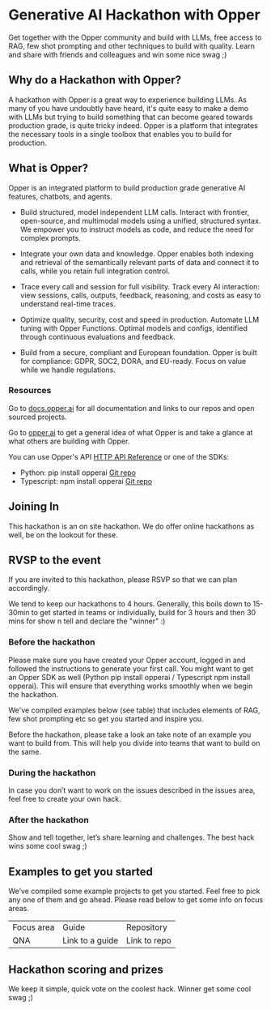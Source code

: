 # Generative AI Hackathon with Opper

Get together with the Opper community and build with LLMs, free access to RAG, few shot prompting and other techniques to build with quality. Learn and share with friends and colleagues and win some nice swag ;)

## Why do a Hackathon with Opper?
A hackathon with Opper is a great way to experience building LLMs. As many of you have undoubtly have heard, it's quite easy to make a demo with LLMs but trying to build something that can become geared towards production grade, is quite tricky indeed. Opper is a platform that integrates the necessary tools in a single toolbox that enables you to build for production.

## What is Opper?
Opper is an integrated platform to build production grade generative AI features, chatbots, and agents. 

- Build structured, model independent LLM calls. Interact with frontier, open-source, and multimodal models using a unified, structured syntax. We empower you to instruct models as code, and reduce the need for complex prompts. 

- Integrate your own data and knowledge. Opper enables both indexing and retrieval of the semantically relevant parts of data and connect it to calls, while you retain full integration control.

- Trace every call and session for full visibility. Track every AI interaction: view sessions, calls, outputs, feedback, reasoning, and costs as easy to understand real-time traces.

- Optimize quality, security, cost and speed in production. Automate LLM tuning with Opper Functions. Optimal models and configs, identified through continuous evaluations and feedback.

- Build from a secure, compliant and European foundation. Opper is built for compliance: GDPR, SOC2, DORA, and EU-ready. Focus on value while we handle regulations.

### Resources
Go to [docs.opper.ai](docs.opper.ai) for all documentation and links to our repos and open sourced projects.

Go to [opper.ai](opper.ai) to get a general idea of what Opper is and take a glance at what others are building with Opper.

You can use Opper's API [HTTP API Reference](https://api.opper.ai/docs) or one of the SDKs:
- Python: pip install opperai [Git repo](https://github.com/opper-ai/opper-python)
- Typescript: npm install opperai [Git repo](https://github.com/opper-ai/opper-node)

## Joining In
This hackathon is an on site hackathon. We do offer online hackathons as well, be on the lookout for these.

## RVSP to the event
If you are invited to this hackathon, please RSVP so that we can plan accordingly.

We tend to keep our hackathons to 4 hours. Generally, this boils down to 15-30min to get started in teams or individually, build for 3 hours and then 30 mins for show n tell and declare the "winner" :)

### Before the hackathon
Please make sure you have created your Opper account, logged in and followed the instructions to generate your first call. You might want to get an Opper SDK as well (Python pip install opperai / Typescript npm install opperai). This will ensure that everything works smoothly when we begin the hackathon.

We've compiled examples below (see table) that includes elements of RAG, few shot prompting etc so get you started and inspire you. 

Before the hackathon, please take a look an take note of an example you want to build from. This will help you divide into teams that want to build on the same.

### During the hackathon
In case you don’t want to work on the issues described in the issues area, feel free to create your own hack.

### After the hackathon
Show and tell together, let’s share learning and challenges. The best hack wins some cool swag ;)

## Examples to get you started
We’ve compiled some example projects to get you started. Feel free to pick any one of them and go ahead. Please read below to get some info on focus areas.

<table>
  <tr>
    <td>
      Focus area
    </td>
    <td>
      Guide
    </td>
    <td>
      Repository
    </td>
  </tr>
  <tr>
    <td>
      QNA
    </td>
    <td>
      Link to a guide
    </td>
    <td>
      Link to repo
    </td>
  </tr>
</table>

## Hackathon scoring and prizes
We keep it simple, quick vote on the coolest hack. Winner get some cool swag ;)
